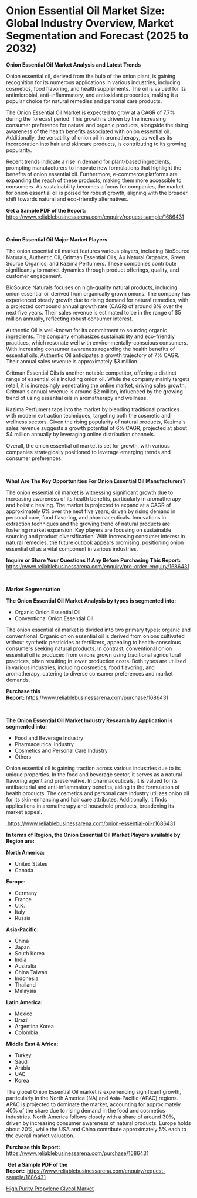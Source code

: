<p><h1>Onion Essential Oil Market Size: Global Industry Overview, Market Segmentation and Forecast (2025 to 2032)</h1></p><p><strong>Onion Essential Oil Market Analysis and Latest Trends</strong></p>
<p><p>Onion essential oil, derived from the bulb of the onion plant, is gaining recognition for its numerous applications in various industries, including cosmetics, food flavoring, and health supplements. The oil is valued for its antimicrobial, anti-inflammatory, and antioxidant properties, making it a popular choice for natural remedies and personal care products.</p><p>The Onion Essential Oil Market is expected to grow at a CAGR of 7.7% during the forecast period. This growth is driven by the increasing consumer preference for natural and organic products, alongside the rising awareness of the health benefits associated with onion essential oil. Additionally, the versatility of onion oil in aromatherapy, as well as its incorporation into hair and skincare products, is contributing to its growing popularity.</p><p>Recent trends indicate a rise in demand for plant-based ingredients, prompting manufacturers to innovate new formulations that highlight the benefits of onion essential oil. Furthermore, e-commerce platforms are expanding the reach of these products, making them more accessible to consumers. As sustainability becomes a focus for companies, the market for onion essential oil is poised for robust growth, aligning with the broader shift towards natural and eco-friendly alternatives.</p></p>
<p><strong>Get a Sample PDF of the Report:&nbsp;</strong> <a href="https://www.reliablebusinessarena.com/enquiry/request-sample/1686431?utm_campaign=3114&utm_medium=2&utm_source=Github&utm_content=ia&utm_term=26032025&utm_id=onion-essential-oil">https://www.reliablebusinessarena.com/enquiry/request-sample/1686431</a></p>
<p>&nbsp;</p>
<p><strong>Onion Essential Oil Major Market Players</strong></p>
<p><p>The onion essential oil market features various players, including BioSource Naturals, Authentic Oil, Gritman Essential Oils, Au Natural Organics, Green Source Organics, and Kazima Perfumers. These companies contribute significantly to market dynamics through product offerings, quality, and customer engagement.</p><p>BioSource Naturals focuses on high-quality natural products, including onion essential oil derived from organically grown onions. The company has experienced steady growth due to rising demand for natural remedies, with a projected compound annual growth rate (CAGR) of around 8% over the next five years. Their sales revenue is estimated to be in the range of $5 million annually, reflecting robust consumer interest.</p><p>Authentic Oil is well-known for its commitment to sourcing organic ingredients. The company emphasizes sustainability and eco-friendly practices, which resonate well with environmentally-conscious consumers. With increasing consumer awareness regarding the health benefits of essential oils, Authentic Oil anticipates a growth trajectory of 7% CAGR. Their annual sales revenue is approximately $3 million.</p><p>Gritman Essential Oils is another notable competitor, offering a distinct range of essential oils including onion oil. While the company mainly targets retail, it is increasingly penetrating the online market, driving sales growth. Gritman's annual revenue is around $2 million, influenced by the growing trend of using essential oils in aromatherapy and wellness.</p><p>Kazima Perfumers taps into the market by blending traditional practices with modern extraction techniques, targeting both the cosmetic and wellness sectors. Given the rising popularity of natural products, Kazima's sales revenue suggests a growth potential of 6% CAGR, projected at about $4 million annually by leveraging online distribution channels.</p><p>Overall, the onion essential oil market is set for growth, with various companies strategically positioned to leverage emerging trends and consumer preferences.</p></p>
<p>&nbsp;</p>
<p><strong>What Are The Key Opportunities For Onion Essential Oil Manufacturers?</strong></p>
<p><p>The onion essential oil market is witnessing significant growth due to increasing awareness of its health benefits, particularly in aromatherapy and holistic healing. The market is projected to expand at a CAGR of approximately 6% over the next five years, driven by rising demand in personal care, food flavoring, and pharmaceuticals. Innovations in extraction techniques and the growing trend of natural products are fostering market expansion. Key players are focusing on sustainable sourcing and product diversification. With increasing consumer interest in natural remedies, the future outlook appears promising, positioning onion essential oil as a vital component in various industries.</p></p>
<p><strong>Inquire or Share Your Questions If Any Before Purchasing This Report:</strong> <a href="https://www.reliablebusinessarena.com/enquiry/pre-order-enquiry/1686431?utm_campaign=3114&utm_medium=2&utm_source=Github&utm_content=ia&utm_term=26032025&utm_id=onion-essential-oil">https://www.reliablebusinessarena.com/enquiry/pre-order-enquiry/1686431</a></p>
<p>&nbsp;</p>
<p><strong>Market Segmentation</strong></p>
<p><strong>The Onion Essential Oil Market Analysis by types is segmented into:</strong></p>
<p><ul><li>Organic Onion Essential Oil</li><li>Conventional Onion Essential Oil</li></ul></p>
<p><p>The onion essential oil market is divided into two primary types: organic and conventional. Organic onion essential oil is derived from onions cultivated without synthetic pesticides or fertilizers, appealing to health-conscious consumers seeking natural products. In contrast, conventional onion essential oil is produced from onions grown using traditional agricultural practices, often resulting in lower production costs. Both types are utilized in various industries, including cosmetics, food flavoring, and aromatherapy, catering to diverse consumer preferences and market demands.</p></p>
<p><strong>Purchase this Report:&nbsp;</strong><a href="https://www.reliablebusinessarena.com/purchase/1686431?utm_campaign=3114&utm_medium=2&utm_source=Github&utm_content=ia&utm_term=26032025&utm_id=onion-essential-oil">https://www.reliablebusinessarena.com/purchase/1686431</a></p>
<p>&nbsp;</p>
<p><strong>The Onion Essential Oil Market Industry Research by Application is segmented into:</strong></p>
<p><ul><li>Food and Beverage Industry</li><li>Pharmaceutical Industry</li><li>Cosmetics and Personal Care Industry</li><li>Others</li></ul></p>
<p><p>Onion essential oil is gaining traction across various industries due to its unique properties. In the food and beverage sector, it serves as a natural flavoring agent and preservative. In pharmaceuticals, it is valued for its antibacterial and anti-inflammatory benefits, aiding in the formulation of health products. The cosmetics and personal care industry utilizes onion oil for its skin-enhancing and hair care attributes. Additionally, it finds applications in aromatherapy and household products, broadening its market appeal.</p></p>
<p><a href="https://www.reliablebusinessarena.com/onion-essential-oil-r1686431?utm_campaign=3114&utm_medium=2&utm_source=Github&utm_content=ia&utm_term=26032025&utm_id=onion-essential-oil">&nbsp;https://www.reliablebusinessarena.com/onion-essential-oil-r1686431</a></p>
<p><strong>In terms of Region, the Onion Essential Oil Market Players available by Region are:</strong></p>
<p>
    <p> <strong> North America: </strong>
        <ul>
            <li>United States</li>
            <li>Canada</li>
        </ul>
        </p> 
    <p> <strong> Europe: </strong>
        <ul>
            <li>Germany</li>
            <li>France</li>
            <li>U.K.</li>
            <li>Italy</li>
            <li>Russia</li>
        </ul>
        </p> 
    <p> <strong> Asia-Pacific: </strong>
        <ul>
            <li>China</li>
            <li>Japan</li>
            <li>South Korea</li>
            <li>India</li>
            <li>Australia</li>
            <li>China Taiwan</li>
            <li>Indonesia</li>
            <li>Thailand</li>
            <li>Malaysia</li>
        </ul>
        </p> 
    <p> <strong> Latin America: </strong>
        <ul>
            <li>Mexico</li>
            <li>Brazil</li>
            <li>Argentina Korea</li>
            <li>Colombia</li>
        </ul>
        </p> 
    <p> <strong> Middle East & Africa: </strong>
        <ul>
            <li>Turkey</li>
            <li>Saudi</li>
            <li>Arabia</li>
            <li>UAE</li>
            <li>Korea</li>
        </ul>
    </p>
    </p>
<p><p>The global Onion Essential Oil market is experiencing significant growth, particularly in the North America (NA) and Asia-Pacific (APAC) regions. APAC is projected to dominate the market, accounting for approximately 40% of the share due to rising demand in the food and cosmetics industries. North America follows closely with a share of around 30%, driven by increasing consumer awareness of natural products. Europe holds about 20%, while the USA and China contribute approximately 5% each to the overall market valuation.</p></p>
<p><strong>Purchase this Report: </strong><a href="https://www.reliablebusinessarena.com/purchase/1686431?utm_campaign=3114&utm_medium=2&utm_source=Github&utm_content=ia&utm_term=26032025&utm_id=onion-essential-oil">https://www.reliablebusinessarena.com/purchase/1686431</a></p>
<p>&nbsp;<strong>Get a Sample PDF of the Report:&nbsp;&nbsp;</strong><a href="https://www.reliablebusinessarena.com/enquiry/request-sample/1686431?utm_campaign=3114&utm_medium=2&utm_source=Github&utm_content=ia&utm_term=26032025&utm_id=onion-essential-oil">https://www.reliablebusinessarena.com/enquiry/request-sample/1686431</a></p>
<p><strong></strong></p>
<p><p><a href="https://github.com/ugurgyuri/Market-Research-Report-List-1/blob/main/high-purity-propylene-glycol-market.md?utm_campaign=3114&utm_medium=2&utm_source=Github&utm_content=ia&utm_term=26032025&utm_id=onion-essential-oil">High Purity Propylene Glycol Market</a></p></p>